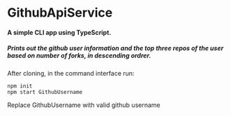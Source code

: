 # GithubApiService
 #### A simple CLI app using TypeScript.
 ##### Prints out the github user information and the top three repos of the user based on number of forks, in descending ordrer.
 After cloning, in the command interface run:
 ```
 npm init
 npm start GithubUsername
 ```
 Replace GithubUsername with valid github username

